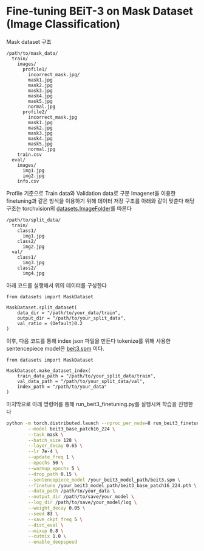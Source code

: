 # Fine-tuning BEiT-3 on Mask Dataset (Image Classification)

Mask dataset 구조

```
/path/to/mask_data/
  train/
    images/
      profile1/
        incorrect_mask.jpg/
        mask1.jpg
        mask2.jpg
        mask3.jpg
        mask4.jpg
        mask5.jpg
        normal.jpg
      profile2/
        incorrect_mask.jpg
        mask1.jpg
        mask2.jpg
        mask3.jpg
        mask4.jpg
        mask5.jpg
        normal.jpg
    train.csv
  eval/
    images/
      img1.jpg
      img2.jpg
    info.csv
```

Profile 기준으로 Train data와 Validation data로 구분
Imagenet을 이용한 finetuning과 같은 방식을 이용하기 위해 데이터 저장 구조를 아래와 같이 맞춘다
해당 구조는 torchvision의 [datasets.ImageFolder](https://pytorch.org/vision/main/generated/torchvision.datasets.ImageFolder.html)를 따른다

```
/path/to/split_data/
  train/
    class1/
      img1.jpg
    class2/
      img2.jpg
  val/
    class1/
      img3.jpg
    class2/
      img4.jpg
```
아래 코드를 실행해서 위의 데이터를 구성한다

```
from datasets import MaskDataset

MaskDataset.split_dataset(
    data_dir = "/path/to/your_data/train",
    output_dir = "/path/to/your_split_data",
    val_ratio = (Default)0.2
)
```

이후, 다음 코드를 통해 index json 파일을 만든다
tokenize를 위해 사용한 sentencepiece model은 [beit3.spm](https://conversationhub.blob.core.windows.net/beit-share-public/beit3/sentencepiece/beit3.spm?sv=2021-10-04&st=2023-06-08T11%3A16%3A02Z&se=2033-06-09T11%3A16%3A00Z&sr=c&sp=r&sig=N4pfCVmSeq4L4tS8QbrFVsX6f6q844eft8xSuXdxU48%3D) 이다.

```
from datasets import MaskDataset

MaskDataset.make_dataset_index(
    train_data_path = "/path/to/your_split_data/train",
    val_data_path = "/path/to/your_split_data/val",
    index_path = "/path/to/your_data"
)
```



마지막으로 아래 명령어를 통해 run_beit3_finetuning.py를 실행시켜 학습을 진행한다

```bash       
python -m torch.distributed.launch --nproc_per_node=8 run_beit3_finetuning.py \
        --model beit3_base_patch16_224 \
        --task mask \
        --batch_size 128 \
        --layer_decay 0.65 \
        --lr 7e-4 \
        --update_freq 1 \
        --epochs 50 \
        --warmup_epochs 5 \
        --drop_path 0.15 \
        --sentencepiece_model /your_beit3_model_path/beit3.spm \
        --finetune /your_beit3_model_path/beit3_base_patch16_224.pth \
        --data_path /path/to/your_data \
        --output_dir /path/to/save/your_model \
        --log_dir /path/to/save/your_model/log \
        --weight_decay 0.05 \
        --seed 83 \
        --save_ckpt_freq 5 \
        --dist_eval \
        --mixup 0.8 \
        --cutmix 1.0 \
        --enable_deepspeed
```
